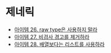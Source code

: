 # 제네릭

* [아이템 26. raw type은 사용하지 말라](https://github.com/yjh2569/books/tree/main/Effective_Java/Ch05/Item26.md)
* [아이템 27. 비검사 경고를 제거하라](https://github.com/yjh2569/books/tree/main/Effective_Java/Ch05/Item27.md)
* [아이템 28. 배열보다는 리스트를 사용하라](https://github.com/yjh2569/books/tree/main/Effective_Java/Ch05/Item28.md)